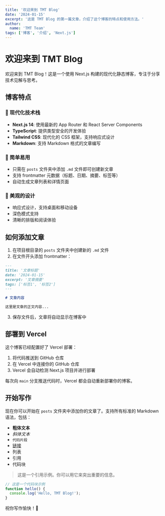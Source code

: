 ```yaml
---
title: '欢迎来到 TMT Blog'
date: '2024-01-15'
excerpt: '这是 TMT Blog 的第一篇文章，介绍了这个博客的特点和使用方法。'
author:
  name: 'TMT Team'
tags: ['博客', '介绍', 'Next.js']
---
```


# 欢迎来到 TMT Blog

欢迎来到 TMT Blog！这是一个使用 Next.js 构建的现代化静态博客，专注于分享技术见解与思考。

## 博客特点

### 🚀 现代化技术栈
- **Next.js 14**: 使用最新的 App Router 和 React Server Components
- **TypeScript**: 提供类型安全的开发体验
- **Tailwind CSS**: 现代化的 CSS 框架，支持响应式设计
- **Markdown**: 支持 Markdown 格式的文章编写

### 📝 简单易用
- 只需在 `posts` 文件夹中添加 `.md` 文件即可创建新文章
- 支持 frontmatter 元数据（标题、日期、摘要、标签等）
- 自动生成文章列表和详情页面

### 🎨 美观的设计
- 响应式设计，支持桌面和移动设备
- 深色模式支持
- 清晰的排版和阅读体验

## 如何添加文章

1. 在项目根目录的 `posts` 文件夹中创建新的 `.md` 文件
2. 在文件开头添加 frontmatter：

```markdown
---
title: '文章标题'
date: '2024-01-15'
excerpt: '文章摘要'
tags: ['标签1', '标签2']
---

# 文章内容

这里是文章的正文内容...
```

3. 保存文件后，文章将自动显示在博客中

## 部署到 Vercel

这个博客已经配置好了 Vercel 部署：

1. 将代码推送到 GitHub 仓库
2. 在 Vercel 中连接你的 GitHub 仓库
3. Vercel 会自动检测 Next.js 项目并进行部署

每次向 `main` 分支推送代码时，Vercel 都会自动重新部署你的博客。

## 开始写作

现在你可以开始在 `posts` 文件夹中添加你的文章了。支持所有标准的 Markdown 语法，包括：

- **粗体文本**
- *斜体文本*
- `代码片段`
- [链接](https://example.com)
- 列表
- 引用
- 代码块

> 这是一个引用示例。你可以用它来突出重要的信息。

```javascript
// 这是一个代码块示例
function hello() {
  console.log('Hello, TMT Blog!');
}
```

祝你写作愉快！🎉
